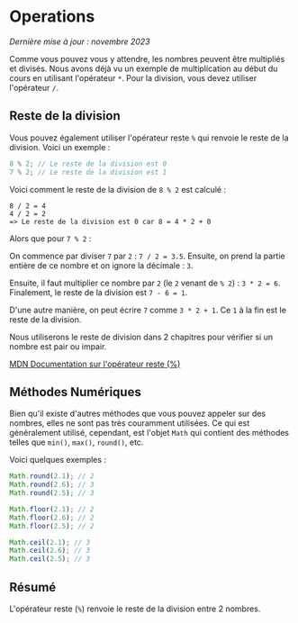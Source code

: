 
# Operations

_Dernière mise à jour : novembre 2023_

Comme vous pouvez vous y attendre, les nombres peuvent être multipliés et divisés. Nous avons déjà vu un exemple de multiplication au début du cours en utilisant l'opérateur `*`. Pour la division, vous devez utiliser l'opérateur `/`.

## Reste de la division

Vous pouvez également utiliser l'opérateur reste `%` qui renvoie le reste de la division. Voici un exemple :

```javascript
8 % 2; // Le reste de la division est 0
7 % 2; // Le reste de la division est 1
```

Voici comment le reste de la division de `8 % 2` est calculé :

```
8 / 2 = 4
4 / 2 = 2
=> Le reste de la division est 0 car 8 = 4 * 2 + 0
```

Alors que pour `7 % 2` :

On commence par diviser `7` par `2` : `7 / 2 = 3.5`. Ensuite, on prend la partie entière de ce nombre et on ignore la décimale : `3`.

Ensuite, il faut multiplier ce nombre par `2` (le `2` venant de `% 2`) : `3 * 2 = 6`. Finalement, le reste de la division est `7 - 6 = 1`.

D'une autre manière, on peut écrire `7` comme `3 * 2 + 1`. Ce `1` à la fin est le reste de la division.

Nous utiliserons le reste de division dans 2 chapitres pour vérifier si un nombre est pair ou impair.

[MDN Documentation sur l'opérateur reste (%)](https://developer.mozilla.org/fr/docs/Web/JavaScript/Reference/Operators/Remainder)

## Méthodes Numériques

Bien qu'il existe d'autres méthodes que vous pouvez appeler sur des nombres, elles ne sont pas très couramment utilisées. Ce qui est généralement utilisé, cependant, est l'objet `Math` qui contient des méthodes telles que `min()`, `max()`, `round()`, etc.

Voici quelques exemples :

```javascript
Math.round(2.1); // 2
Math.round(2.6); // 3
Math.round(2.5); // 3

Math.floor(2.1); // 2
Math.floor(2.6); // 2
Math.floor(2.5); // 2

Math.ceil(2.1); // 3
Math.ceil(2.6); // 3
Math.ceil(2.5); // 3
```

## Résumé

L'opérateur reste (`%`) renvoie le reste de la division entre 2 nombres.
```
